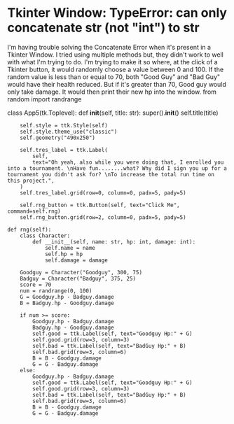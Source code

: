 
# Tkinter Window: TypeError: can only concatenate str (not "int") to str

I'm having trouble solving the Concatenate Error when it's present in a Tkinter Window. I tried using multiple methods but, they didn't work to well with what I'm trying to do. I'm trying to make it so where, at the click of a Tkinter button, it would randomly choose a value between 0 and 100. If the random value is less than or equal to 70, both "Good Guy" and "Bad Guy" would have their health reduced. But if it's greater than 70, Good guy would only take damage. It would then print their new hp into the window.
from random import randrange


class App5(tk.Toplevel):
    def __init__(self, title: str):
        super().__init__()
        self.title(title)

        self.style = ttk.Style(self)
        self.style.theme_use("classic")
        self.geometry("490x250")

        self.tres_label = ttk.Label(
            self,
            text="Oh yeah, also while you were doing that, I enrolled you into a tournament. \nHave fun........what? Why did I sign you up for a tournament you didn't ask for? \nTo increase the total run time on this project.",
        )
        self.tres_label.grid(row=0, column=0, padx=5, pady=5)

        self.rng_button = ttk.Button(self, text="Click Me", command=self.rng)
        self.rng_button.grid(row=2, column=0, padx=5, pady=5)

    def rng(self):
        class Character:
            def __init__(self, name: str, hp: int, damage: int):
                self.name = name
                self.hp = hp
                self.damage = damage

        Goodguy = Character("Goodguy", 300, 75)
        Badguy = Character("Badguy", 375, 25)
        score = 70
        num = randrange(0, 100)
        G = Goodguy.hp - Badguy.damage
        B = Badguy.hp - Goodguy.damage

        if num >= score:
            Goodguy.hp - Badguy.damage
            Badguy.hp - Goodguy.damage
            self.good = ttk.Label(self, text="Goodguy Hp:" + G)
            self.good.grid(row=3, column=3)
            self.bad = ttk.Label(self, text="BadGuy Hp:" + B)
            self.bad.grid(row=3, column=6)
            B = B - Goodguy.damage
            G = G - Badguy.damage
        else:
            Goodguy.hp - Badguy.damage
            self.good = ttk.Label(self, text="Goodguy Hp:" + G)
            self.good.grid(row=3, column=3)
            self.bad = ttk.Label(self, text="BadGuy Hp:" + B)
            self.bad.grid(row=3, column=6)
            B = B - Goodguy.damage
            G = G - Badguy.damage


        
